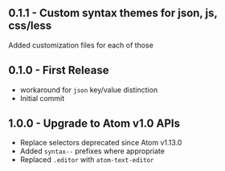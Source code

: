 ## 0.1.1 - Custom syntax themes for json, js, css/less
  Added customization files for each of those

## 0.1.0 - First Release
* workaround for `json` key/value distinction
* Initial commit

## 1.0.0 - Upgrade to Atom v1.0 APIs
* Replace selectors deprecated since Atom v1.13.0
* Added `syntax--` prefixes where appropriate
* Replaced `.editor` with `atom-text-editor`
